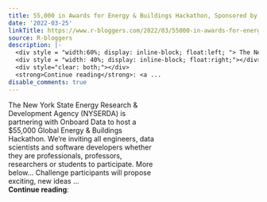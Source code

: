 ```yaml
---
title: 55,000 in Awards for Energy & Buildings Hackathon, Sponsored by NYSERDA
date: '2022-03-25'
linkTitle: https://www.r-bloggers.com/2022/03/55000-in-awards-for-energy-buildings-hackathon-sponsored-by-nyserda/
source: R-bloggers
description: |-
  <div style = "width:60%; display: inline-block; float:left; "> The New York State Energy Research &#038; Development Agency (NYSERDA) is partnering with Onboard Data to host a $55,000 Global Energy &#038; Buildings Hackathon. We’re inviting all engineers, data scientists and software developers whether they are professionals, professors, researchers or students to participate. More below… Challenge participants will propose exciting, new ideas ...</div>
  <div style = "width: 40%; display: inline-block; float:right;"></div>
  <div style="clear: both;"></div>
  <strong>Continue reading</strong>: <a ...
disable_comments: true
---
```

<div style = "width:60%; display: inline-block; float:left; "> The New York State Energy Research &#038; Development Agency (NYSERDA) is partnering with Onboard Data to host a $55,000 Global Energy &#038; Buildings Hackathon. We’re inviting all engineers, data scientists and software developers whether they are professionals, professors, researchers or students to participate. More below… Challenge participants will propose exciting, new ideas ...</div>
<div style = "width: 40%; display: inline-block; float:right;"></div>
<div style="clear: both;"></div>
<strong>Continue reading</strong>: <a ...